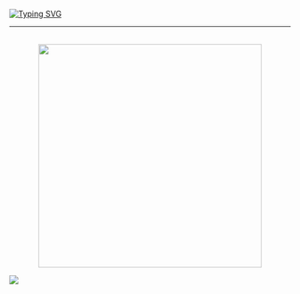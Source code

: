 [![Typing SVG](https://readme-typing-svg.herokuapp.com?font=Fira+Code&pause=1000&color=06A0CD&random=false&width=435&lines=Hi%2C+I'm+Alexander;Golang+Developer)](https://git.io/typing-svg)

---
<div align="center">
	<br>
		<img src="good-times.svg" width="400px">
	<br>
</div>

![](https://komarev.com/ghpvc/?username=argonautts&color=blue&style=flat&)
